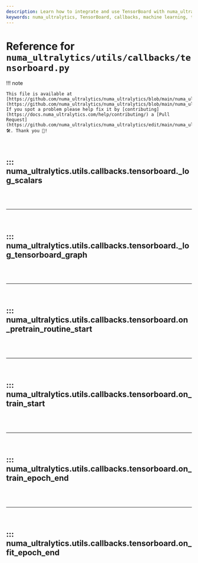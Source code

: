 ```yaml
---
description: Learn how to integrate and use TensorBoard with numa_ultralytics for effective model training visualization.
keywords: numa_ultralytics, TensorBoard, callbacks, machine learning, training visualization, logging
---
```


# Reference for `numa_ultralytics/utils/callbacks/tensorboard.py`

!!! note

    This file is available at [https://github.com/numa_ultralytics/numa_ultralytics/blob/main/numa_ultralytics/utils/callbacks/tensorboard.py](https://github.com/numa_ultralytics/numa_ultralytics/blob/main/numa_ultralytics/utils/callbacks/tensorboard.py). If you spot a problem please help fix it by [contributing](https://docs.numa_ultralytics.com/help/contributing/) a [Pull Request](https://github.com/numa_ultralytics/numa_ultralytics/edit/main/numa_ultralytics/utils/callbacks/tensorboard.py) 🛠️. Thank you 🙏!

<br>

## ::: numa_ultralytics.utils.callbacks.tensorboard.\_log_scalars

<br><br><hr><br>

## ::: numa_ultralytics.utils.callbacks.tensorboard.\_log_tensorboard_graph

<br><br><hr><br>

## ::: numa_ultralytics.utils.callbacks.tensorboard.on_pretrain_routine_start

<br><br><hr><br>

## ::: numa_ultralytics.utils.callbacks.tensorboard.on_train_start

<br><br><hr><br>

## ::: numa_ultralytics.utils.callbacks.tensorboard.on_train_epoch_end

<br><br><hr><br>

## ::: numa_ultralytics.utils.callbacks.tensorboard.on_fit_epoch_end

<br><br>
